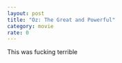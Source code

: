 ```yaml
---
layout: post
title: "Oz: The Great and Powerful"
category: movie
rate: 0
---
```


This was fucking terrible
